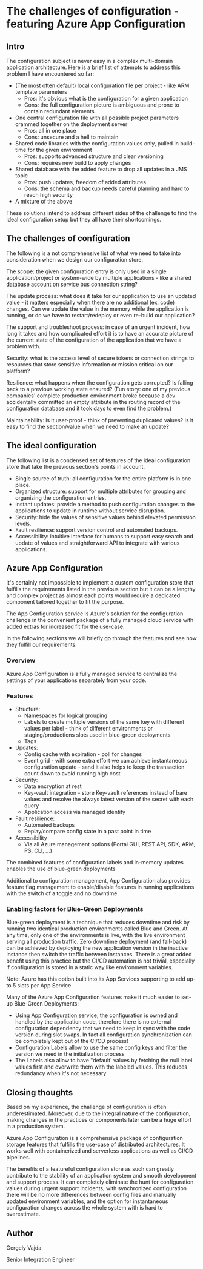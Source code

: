 # The challenges of configuration - featuring Azure App Configuration

## Intro

The configuration subject is never easy in a complex multi-domain application architecture. Here is a brief list of attempts to address this problem I have encountered so far:

-   (The most often default) local configuration file per project - like ARM template parameters
    -   Pros: it's obvious what is the configuration for a given application
    -   Cons: the full configuration picture is ambiguous and prone to contain redundant elements
-   One central configuration file with all possible project parameters crammed together on the deployment server
    -   Pros: all in one place
    -   Cons: unsecure and a hell to maintain
-   Shared code libraries with the configuration values only, pulled in build-time for the given environment
    -   Pros: supports advanced structure and clear versioning
    -   Cons: requires new build to apply changes
-   Shared database with the added feature to drop all updates in a JMS topic
    -   Pros: push updates, freedom of added attributes
    -   Cons: the schema and backup needs careful planning and hard to reach high security
-   A mixture of the above

These solutions intend to address different sides of the challenge to find the ideal configuration setup but they all have their shortcomings.

## The challenges of configuration

The following is a not comprehensive list of what we need to take into consideration when we design our configuration store.

The scope: the given configuration entry is only used in a single application/project or system-wide by multiple applications - like a shared database account on service bus connection string?

The update process: what does it take for our application to use an updated value - it matters especially when there are no additional (ex. code) changes. Can we update the value in the memory while the application is running, or do we have to restart/redeploy or even re-build our application?

The support and troubleshoot process: in case of an urgent incident, how long it takes and how complicated effort it is to have an accurate picture of the current state of the configuration of the application that we have a problem with.

Security: what is the access level of secure tokens or connection strings to resources that store sensitive information or mission critical on our platform?

Resilience: what happens when the configuration gets corrupted? Is falling back to a previous working state ensured? (Fun story: one of my previous companies' complete production environment broke because a dev accidentally committed an empty attribute in the routing record of the configuration database and it took days to even find the problem.)

Maintainability: is it user-proof - think of preventing duplicated values? Is it easy to find the section/value when we need to make an update?

## The ideal configuration

The following list is a condensed set of features of the ideal configuration store that take the previous section's points in account.

-   Single source of truth: all configuration for the entire platform is in one place.
-   Organized structure: support for multiple attributes for grouping and organizing the configuration entries.
-   Instant updates: provide a method to push configuration changes to the applications to update in runtime without service disruption.
-   Security: hide the values of sensitive values behind elevated permission levels.
-   Fault resilience: support version control and automated backups.
-   Accessibility: intuitive interface for humans to support easy search and update of values and straightforward API to integrate with various applications.

## Azure App Configuration

It's certainly not impossible to implement a custom configuration store that fulfills the requirements listed in the previous section but it can be a lengthy and complex project as almost each points would require a dedicated component tailored together to fit the purpose.

The App Configuration service is Azure's solution for the configuration challenge in the convenient package of a fully managed cloud service with added extras for increased fit for the use-case.

In the following sections we will briefly go through the features and see how they fulfill our requirements.

### Overview

Azure App Configuration is a fully managed service to centralize the settings of your applications separately from your code.

### Features

-   Structure:
    -   Namespaces for logical grouping
    -   Labels to create multiple versions of the same key with different values per label - think of different environments or staging/productions slots used in blue-green deployments
    -   Tags
-   Updates:
    -   Config cache with expiration - poll for changes
    -   Event grid - with some extra effort we can achieve instantaneous configuration update - sand it also helps to keep the transaction count down to avoid running high cost
-   Security:
    -   Data encryption at rest
    -   Key-vault integration - store Key-vault references instead of bare values and resolve the always latest version of the secret with each query
    -   Application access via managed identity
-   Fault resilience:
    -   Automated backups
    -   Replay/compare config state in a past point in time
-   Accessibility
    -   Via all Azure management options (Portal GUI, REST API, SDK, ARM, PS, CLI, ...)

The combined features of configuration labels and in-memory updates enables the use of blue-green deployments

Additional to configuration management, App Configuration also provides feature flag management to enable/disable features in running applications with the switch of a toggle and no downtime.

### Enabling factors for Blue-Green Deployments

Blue-green deployment is a technique that reduces downtime and risk by running two identical production environments called Blue and Green. At any time, only one of the environments is live, with the live environment serving all production traffic. Zero downtime deployment (and fall-back) can be achieved by deploying the new application version in the inactive instance then switch the traffic between instances. There is a great added benefit using this practice but the CI/CD automation is not trivial, especially if configuration is stored in a static way like environment variables.

Note: Azure has this option built into its App Services supporting to add up-to 5 slots per App Service.

Many of the Azure App Configuration features make it much easier to set-up Blue-Green Deployments:

-   Using App Configuration service, the configuration is owned and handled by the application code, therefore there is no external configuration dependency that we need to keep in sync with the code version during slot swaps. In fact all configuration synchronization can be completely kept out of the CI/CD process!
-   Configuration Labels allow to use the same config keys and filter the version we need in the initialization process
-   The Labels also allow to have "default' values by fetching the null label values first and overwrite them with the labeled values. This reduces redundancy when it's not necessary

## Closing thoughts

Based on my experience, the challenge of configuration is often underestimated. Moreover, due to the integral nature of the configuration, making changes in the practices or components later can be a huge effort in a production system.

Azure App Configuration is a comprehensive package of configuration storage features that fulfills the use-case of distributed architectures. It works well with containerized and serverless applications as well as CI/CD pipelines.

The benefits of a featureful configuration store as such can greatly contribute to the stability of an application system and smooth development and support process. It can completely eliminate the hunt for configuration values during urgent support incidents, with synchronized configuration there will be no more differences between config files and manually updated environment variables, and the option for instantaneous configuration changes across the whole system with is hard to overestimate.

## Author
Gergely Vajda 

Senior Integration Engineer
